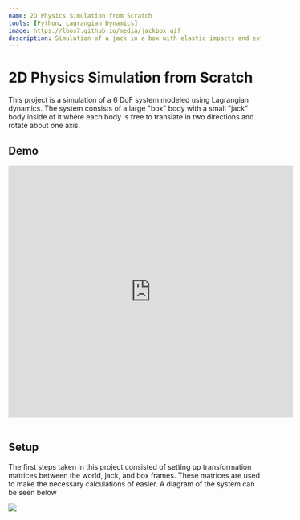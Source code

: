 ```yaml
---
name: 2D Physics Simulation from Scratch
tools: [Python, Lagrangian Dynamics]
image: https://lbos7.github.io/media/jackbox.gif
description: Simulation of a jack in a box with elastic impacts and external forces.
---
```


# 2D Physics Simulation from Scratch
This project is a simulation of a 6 DoF system modeled using Lagrangian dynamics. The system consists of a large "box" body with a small "jack" body inside of it where each body is free to translate in two directions and rotate about one axis.
<br>

## Demo
<!-- <div style="position: relative; padding-bottom: 28.125%; height:0; overflow: hidden;">
    <video src="https://lbos7.github.io/media/jackbox.mp4" controls style="position: absolute; top:0; left:0; width: 100%; height: 100%;"></video>
</div> -->
<center><iframe width="567" height="504" src="https://www.youtube.com/watch?v=W0dDw8HSiHI&ab_channel=LoganBoswell" title="YouTube video player" frameborder="0" allow="accelerometer; autoplay; clipboard-write; encrypted-media; gyroscope; picture-in-picture; web-share" allowfullscreen></iframe></center>
<br>

## Setup
The first steps taken in this project consisted of setting up transformation matrices between the world, jack, and box frames. These matrices are used to make the necessary calculations of easier. A diagram of the system can be seen below
<div style="flex: 1; text-align: left;">
    <img src="https://lbos7.github.io/media/jackbox.png"/>
</div>
<br>
